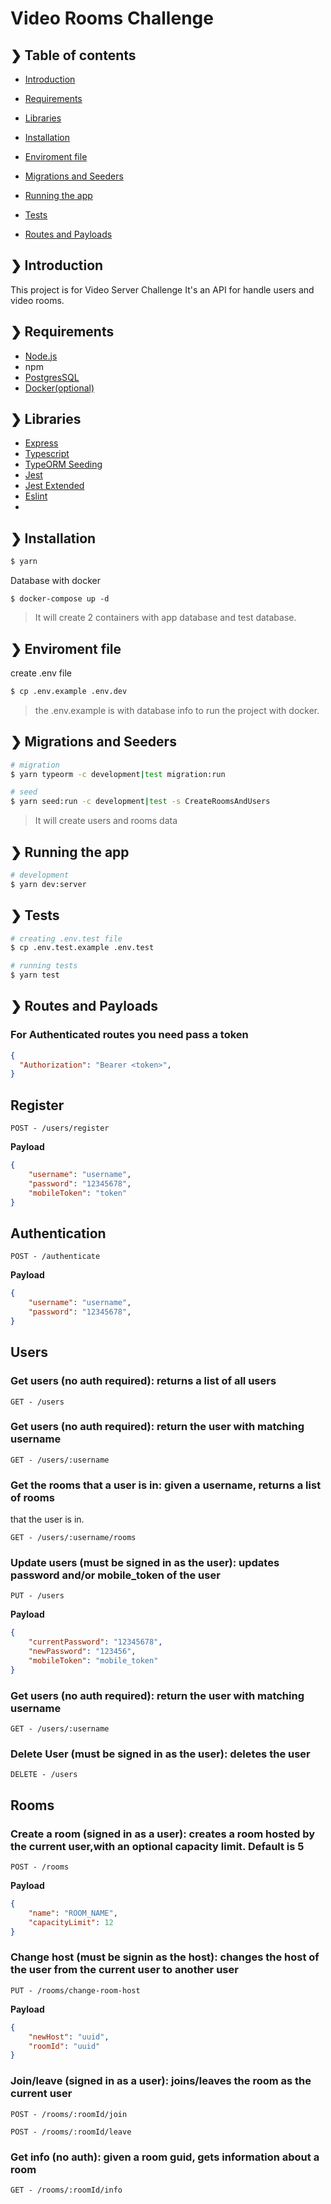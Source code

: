 # Video Rooms Challenge

## ❯ Table of contents

- [Introduction](#-introduction)
- [Requirements](#-requirements)
- [Libraries](#-libraries)
- [Installation](#-installation)
- [Enviroment file](#-environment-file)
- [Migrations and Seeders](#-migrations-and-seeders)
- [Running the app](#-running-the-app)
- [Tests](#-tests)

- [Routes and Payloads](#-routes-and-payloads)

## ❯ Introduction

This project is for Video Server Challenge
It's an API for handle users and video rooms.

## ❯ Requirements

- [Node.js](https://nodejs.org/en/)
- npm
- [PostgresSQL](https://www.postgresql.org/download/)
- [Docker(optional)](https://docs.docker.com/get-docker/)

## ❯ Libraries
- [Express](https://expressjs.com/)
- [Typescript](https://www.typescriptlang.org/)
- [TypeORM Seeding](https://github.com/w3tecch/typeorm-seeding)
- [Jest](https://expressjs.com/)
- [Jest Extended](https://github.com/jest-community/jest-extended)
- [Eslint](https://eslint.org/)
-

## ❯ Installation

```bash
$ yarn
```

Database with docker

```
$ docker-compose up -d
```
> It will create 2 containers with app database and test database.

## ❯ Enviroment file

create .env file
```bash
$ cp .env.example .env.dev
```
> the .env.example is with database info to run the project with docker.


## ❯ Migrations and Seeders

```bash
# migration
$ yarn typeorm -c development|test migration:run
```

```bash
# seed
$ yarn seed:run -c development|test -s CreateRoomsAndUsers
```
> It will create users and rooms data

## ❯ Running the app

```bash
# development
$ yarn dev:server
```

## ❯ Tests

```bash
# creating .env.test file
$ cp .env.test.example .env.test

# running tests
$ yarn test
```

## ❯ Routes and Payloads

### For Authenticated routes you need pass a token

```json
{
  "Authorization": "Bearer <token>",
}
```


## Register

```
POST - /users/register
```

**Payload**

```json
{
	"username": "username",
	"password": "12345678",
	"mobileToken": "token"
}
```

## Authentication

```
POST - /authenticate
```

**Payload**

```json
{
	"username": "username",
	"password": "12345678",
}
```

## Users
### Get users (no auth required): returns a list of all users

```
GET - /users
```
### Get users (no auth required): return the user with matching username

```
GET - /users/:username
```

### Get the rooms that a user is in: given a username, returns a list of rooms
that the user is in.

```
GET - /users/:username/rooms
```


### Update users (must be signed in as the user): updates password and/or mobile_token of the user

```
PUT - /users
```
**Payload**

```json
{
	"currentPassword": "12345678",
	"newPassword": "123456",
	"mobileToken": "mobile_token"
}
```

### Get users (no auth required): return the user with matching username

```
GET - /users/:username
```

### Delete User (must be signed in as the user): deletes the user

```
DELETE - /users
```

## Rooms

### Create a room (signed in as a user): creates a room hosted by the current user,with an optional capacity limit. Default is 5

```
POST - /rooms
```

**Payload**

```json
{
	"name": "ROOM_NAME",
	"capacityLimit": 12
}
```

### Change host (must be signin as the host): changes the host of the user from the current user to another user

```
PUT - /rooms/change-room-host
```

**Payload**

```json
{
	"newHost": "uuid",
	"roomId": "uuid"
}
```

### Join/leave (signed in as a user): joins/leaves the room as the current user

```
POST - /rooms/:roomId/join
```
```
POST - /rooms/:roomId/leave
```

### Get info (no auth): given a room guid, gets information about a room
```
GET - /rooms/:roomId/info
```
